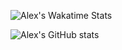 ![Alex's Wakatime Stats](https://github-readme-stats.vercel.app/api/wakatime?username=alexnijjar&theme=catppuccin_mocha&layout=compact&custom_title=Coding%20Stats)

![Alex's GitHub stats](https://github-readme-stats.vercel.app/api?username=alexnijjar&theme=catppuccin_mocha&include_all_commits=true&hide_rank=true&count_private=true&show_icons=true&show=reviews,discussions_started,discussions_answered&custom_title=GitHub%20Stats)

